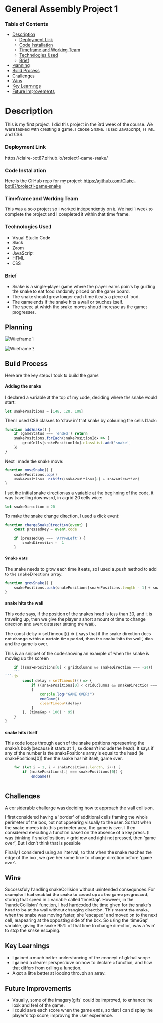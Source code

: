 # General Assembly Project 1

### Table of Contents
* [Description](#description)
    - [Deployment Link](#deployment-link)
    - [Code Installation](#code-installation)
    - [Timeframe and Working Team](#timeframe-and-working-team)
    - [Technologies Used](#technologies-used)
    - [Brief](#brief)
* [Planning](#planning)
* [Build Process](#build-process)
* [Challenges](#challenges)
* [Wins](#wins)
* [Key Learnings](#key-learnings)
* [Future Improvements](#future-improvements)

# Description
This is my first project. I did this project in the 3rd week of the course. We were tasked with creating a game. I chose Snake. I used JavaScript, HTML and CSS.

### Deployment Link 
https://claire-bot87.github.io/project1-game-snake/

### Code Installation
Here is the GitHub repo for my project: https://github.com/Claire-bot87/project1-game-snake




### Timeframe and Working Team

This was a solo project so I worked independently on it. We had 1 week to complete the project and I completed it within that time frame.

### Technologies Used
- Visual Studio Code
- Slack
- Zoom 
- JavaScript
- HTML
- CSS


### Brief
- Snake is a single-player game where the player earns points by guiding the snake to eat food randomly placed on the game board. 
- The snake should grow longer each time it eats a piece of food.
- The game ends if the snake hits a wall or touches itself.
- The speed at which the snake moves should increase as the games progresses.

## Planning
![Wireframe 1](https://res.cloudinary.com/dpv0j8frj/image/upload/v1743000010/excalidraw_wireframe_snake_n6dd8k.png)

![Wireframe 2](https://res.cloudinary.com/dpv0j8frj/image/upload/v1742999995/claire-snake-wireframe_j4txs6.png)




## Build Process
Here are the key steps I took to build the game:
#### Adding the snake
I declared a variable at the top of my code, deciding where the snake would start:
```.js
let snakePositions = [148, 128, 108]
```
Then I used CSS classes to ‘draw in’ that snake by colouring the cells black:
```.js
function addSnake() {
    if (gameStatus === 'ended') return
    snakePositions.forEach(snakePositionIdx => {
        gridCells[snakePositionIdx].classList.add('snake')
    })
}
```
Next I made the snake move:
```.js
function moveSnake() {
    snakePositions.pop()
    snakePositions.unshift(snakePositions[0] + snakeDirection)
}
```
I set the initial snake direction as a variable at the beginning of the code, it was travelling downward, in a grid 20 cells wide:
```.js
let snakeDirection = 20
```
To make the snake change direction, I used a click event:
```.js
function changeSnakeDirection(event) {
    const pressedKey = event.code

    if (pressedKey === 'ArrowLeft') {
        snakeDirection = -1
    }
```

#### Snake eats
The snake needs to grow each time it eats, so I used a .push method to add to the snakeDirections array.
```.js
function growSnake() {
    snakePositions.push(snakePositions[snakePositions.length - 1] + snakeDirection)
}
```

#### snake hits the wall
This code says, if the position of the snakes head is less than 20, and it is traveling up, then we give the player a short amount of time to change direction and avert distaster (hitting the wall).

The const delay = setTimeout(() => { says that if the snake direction does not change within a certain time period, then the snake ‘hits the wall’, dies and the game is over.

This is an snippet of the code showing an example of when the snake is moving up the screen:

```.js
    if ((snakePositions[0] < gridColumns && snakeDirection === -20)) 
    ```
```.js
        const delay = setTimeout(() => {
            if ((snakePositions[0] < gridColumns && snakeDirection === -20)) 
            {
                console.log("GAME OVER!")
                endGame()
                clearTimeout(delay)
            } 
        }, (timeGap / 100) * 95)
    }
}
```


#### snake hits itself
This code loops through each of the snake positions representing the snake’s body(because it starts at 1 , so doesn’t include the head).
It says if any of the number is the snakePositions array is equal to the head (ie snakePositions[0]) then the snake has hit itself, game over.

```.js
    for (let i = 1; i < snakePositions.length; i++) {
        if (snakePositions[i] === snakePositions[0]) {
            endGame()
   
```


## Challenges
A considerable challenge was deciding how to approach the wall collision.

I first considered having a 'border' of additional cells framing the whole perimeter of the box, but not appearing visually to the user. So that when the snake moves into this perimeter area, the game is over.
I then considered executing a function based on the absence of a key press.  (I was thinking if snakePositions < grid row and right not pressed, then ‘game over’).But I don’t think that is possible.

Finally I considered using an interval, so that when the snake reaches the edge of the box, we give her some time to change direction before 'game over'.


## Wins
Successfuly handling snakeCollision without unintended consequnces. For example:
I had enabled the snake to speed up as the game progressed, storing that speed in a variable called 'timeGap'.
However, in the 'handleCollision' function, I had hardcoded the time given for the snake's head to be at the wall without changing direction. This meant the snake, when the snake was moving faster, she 'escaped' and moved on to the next cell, reapearing at the opposting side of the box. So using the 'timeGap' variable, giving the snake 95% of that time to change direction, was a 'win' to stop the snake escaping.

## Key Learnings
- I gained a much better understanding of the concept of global scope.
- I gained a clearer perspectiuve on how to declare a function, and how that differs from calling a function.
- A got a little better at looping through an array.

## Future Improvements
- Visually, some of the imagery(gifs) could be improved, to enhance the look and feel of the game.
- I could save each score when the game ends, so that I can display the player's top score, improving the user experience.  
